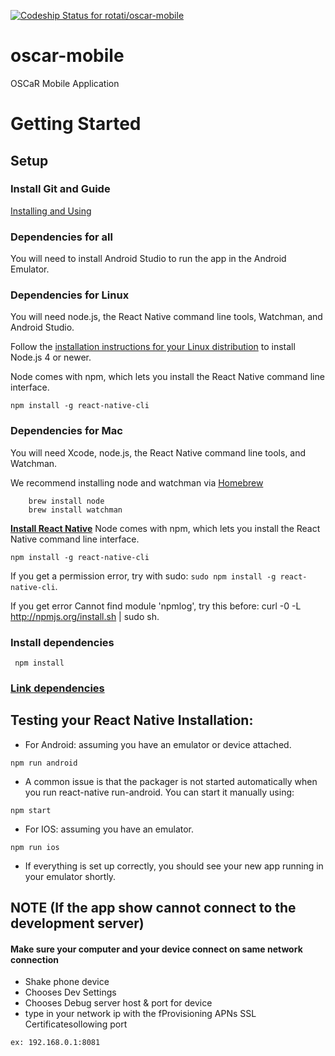 [ ![Codeship Status for rotati/oscar-mobile](https://app.codeship.com/projects/2542c5e0-1dc3-0135-7999-72261b85e95c/status?branch=master)](https://app.codeship.com/projects/220426)
# oscar-mobile

OSCaR Mobile Application

# Getting Started

## Setup
### Install Git and Guide
[Installing and Using](http://rogerdudler.github.io/git-guide/)

### Dependencies for all

You will need to install Android Studio to run the app in the Android Emulator.

### Dependencies for Linux

You will need node.js, the React Native command line tools, Watchman, and Android Studio.

Follow the [installation instructions for your Linux distribution](https://nodejs.org/en/download/package-manager/) to install Node.js 4 or newer.

Node comes with npm, which lets you install the React Native command line interface.

```
npm install -g react-native-cli
```

### Dependencies for Mac

You will need Xcode, node.js, the React Native command line tools, and Watchman.

We recommend installing node and watchman via [Homebrew](http://brew.sh/)

```
    brew install node
    brew install watchman
```

__[Install React Native](https://facebook.github.io/react-native/docs/getting-started.html#content)__
 Node comes with npm, which lets you install the React Native command line interface.
 ```
 npm install -g react-native-cli
 ```

If you get a permission error, try with sudo: `sudo npm install -g react-native-cli`.

If you get error Cannot find module 'npmlog', try this before: curl -0 -L http://npmjs.org/install.sh | sudo sh.


### Install dependencies

 ```
  npm install
 ```

### [Link dependencies](https://facebook.github.io/react-native/docs/linking-libraries-ios.html)

## Testing your React Native Installation:

* For Android: assuming you have an emulator or device attached.

```
npm run android
```

* A common issue is that the packager is not started automatically when you run react-native run-android. You can start it manually using:

```
npm start
```

* For IOS: assuming you have an emulator.

```
npm run ios
```

* If everything is set up correctly, you should see your new app running in your emulator shortly.


## NOTE (If the app show cannot connect to the development server)

#### Make sure your computer and your device connect on same network connection

* Shake phone device
* Chooses Dev Settings
* Chooses Debug server host & port for device
* type in your network ip with the fProvisioning APNs SSL Certificatesollowing port

 ```
ex: 192.168.0.1:8081
 ```
